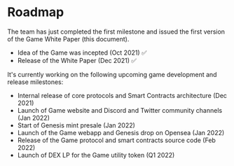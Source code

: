 # Roadmap

The team has just completed the first milestone and issued the first version of the Game White Paper (this document).

* Idea of the Game was incepted (Oct 2021) ✅&#x20;
* Release of the White Paper (Dec 2021) ✅&#x20;

It's currently working on the following upcoming game development and release milestones:

* Internal release of core protocols and Smart Contracts architecture (Dec 2021)&#x20;
* Launch of Game website and Discord and Twitter community channels  (Jan 2022)
* Start of Genesis mint presale (Jan 2022)
* Launch of the Game webapp and Genesis drop on Opensea (Jan 2022)&#x20;
* Release of the Game protocol and smart contracts source code (Feb 2022)&#x20;
* Launch of DEX LP for the Game utility token (Q1 2022)
